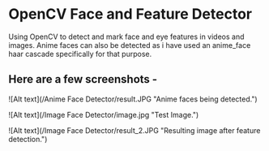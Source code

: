 # OpenCV Face and Feature Detector
Using OpenCV to detect and mark face and eye features in videos and images. Anime faces can also be detected as i have used an anime_face haar cascade specifically for that purpose.

Here are a few screenshots -
------------------------------------

![Alt text](/Anime Face Detector/result.JPG "Anime faces being detected.")


![Alt text](/Image Face Detector/image.jpg "Test Image.")


![Alt text](/Image Face Detector/result_2.JPG "Resulting image after feature detection.")
